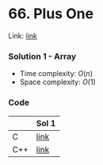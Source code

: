 # 66. Plus One
Link: [link](https://leetcode.com/problems/plus-one/)

### Solution 1 - Array
* Time complexity: $O(n)$
* Space complexity: $O(1)$

### Code
||Sol 1|
|-|-|
|C|[link](./sol_1/main.c)|
|C++|[link](./sol_1/main.cpp)|